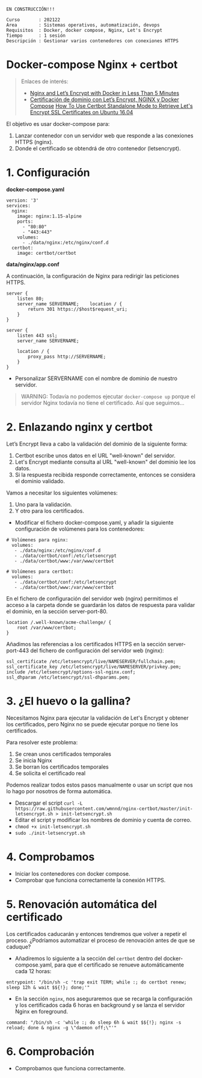 
`EN CONSTRUCCIÓN!!!`

```
Curso       : 202122
Area        : Sistemas operativos, automatización, devops
Requisitos  : Docker, docker compose, Nginx, Let's Encrypt
Tiempo      : 1 sesión
Descripción : Gestionar varios contenedores con conexiones HTTPS
```

# Docker-compose Nginx + certbot

> Enlaces de interés:
> * [Nginx and Let’s Encrypt with Docker in Less Than 5 Minutes](https://pentacent.medium.com/nginx-and-lets-encrypt-with-docker-in-less-than-5-minutes-b4b8a60d3a71)
> * [Certificación de dominio con Let’s Encrypt, NGINX y Docker Compose](https://medium.com/eudaimonia-ar/certificar-dominios-con-letsencrypt-y-nginx-con-docker-compose-a6a948f47f2f)
> [How To Use Certbot Standalone Mode to Retrieve Let's Encrypt SSL Certificates on Ubuntu 16.04](https://www.digitalocean.com/community/tutorials/how-to-use-certbot-standalone-mode-to-retrieve-let-s-encrypt-ssl-certificates-on-ubuntu-16-04)

El objetivo es usar docker-compose para:
1. Lanzar contenedor con un servidor web que responde a las conexiones HTTPS (nginx).
2. Donde el certificado se obtendrá de otro contenedor (letsencrypt).

# 1. Configuración

**docker-compose.yaml**

```
version: '3'
services:
  nginx:
    image: nginx:1.15-alpine
    ports:
      - "80:80"
      - "443:443"
    volumes:
      - ./data/nginx:/etc/nginx/conf.d
  certbot:
    image: certbot/certbot
```

**data/nginx/app.conf**

A continuación, la configuración de Nginx para redirigir las peticiones HTTPS.

```
server {
    listen 80;
    server_name SERVERNAME;    location / {
        return 301 https://$host$request_uri;
    }    
}

server {
    listen 443 ssl;
    server_name SERVERNAME;

    location / {
        proxy_pass http://SERVERNAME;
    }
}
```

* Personalizar SERVERNAME con el nombre de dominio de nuestro servidor.

> WARNING: Todavía no podemos ejecutar `docker-compose up` porque el servidor Nginx todavía no tiene el certificado. Así que seguimos...

# 2. Enlazando nginx y certbot

Let’s Encrypt lleva a cabo la validación del dominio de la siguiente forma:
1. Certbot escribe unos datos en el URL "well-known" del servidor.
2. Let's Encrypt mediante consulta al URL "well-known" del dominio lee los datos.
3. Si la respuesta recibida responde correctamente, entonces se considera el dominio validado.

Vamos a necesitar los siguientes volúmenes:
1. Uno para la validación.
2. Y otro para los certificados.

* Modificar el fichero docker-compose.yaml, y añadir la siguiente configuración de volúmenes para los contenedores:

```
# Volúmenes para nginx:
  volumes:
   - ./data/nginx:/etc/nginx/conf.d
   - ./data/certbot/conf:/etc/letsencrypt
   - ./data/certbot/www:/var/www/certbot
```

```
# Volúmenes para certbot:
  volumes:
   - ./data/certbot/conf:/etc/letsencrypt
   - ./data/certbot/www:/var/www/certbot
```

En el fichero de configuración del servidor web (nginx) permitimos el acceso a la carpeta donde se guardarán los datos de respuesta para validar el dominio, en la sección server-port-80.

```
location /.well-known/acme-challenge/ {
    root /var/www/certbot;
}
```

Añadimos las referencias a los certificados HTTPS en la sección server-port-443 del fichero de configuración del servidor web (nginx):

```
ssl_certificate /etc/letsencrypt/live/NAMESERVER/fullchain.pem;
ssl_certificate_key /etc/letsencrypt/live/NAMESERVER/privkey.pem;
include /etc/letsencrypt/options-ssl-nginx.conf;
ssl_dhparam /etc/letsencrypt/ssl-dhparams.pem;
```

# 3. ¿El huevo o la gallina?

Necesitamos Nginx para ejecutar la validación de Let's Encrypt y obtener los certificados, pero Nginx no se puede ejecutar porque no tiene los certificados.

Para resolver este problema:
1. Se crean unos certificados temporales
2. Se inicia Nginx
3. Se borran los certificados temporales
4. Se solicita el certificado real

Podemos realizar todos estos pasos manualmente o usar un script que nos lo hago por nosotros de forma automática.

* Descargar el script `curl -L https://raw.githubusercontent.com/wmnnd/nginx-certbot/master/init-letsencrypt.sh > init-letsencrypt.sh`
* Editar el script y modificar los nombres de dominio y cuenta de correo.
* `chmod +x init-letsencrypt.sh`
* `sudo ./init-letsencrypt.sh`

# 4. Comprobamos

* Iniciar los contenedores con docker compose.
* Comprobar que funciona correctamente la conexión HTTPS.

# 5. Renovación automática del certificado

Los certificados caducarán y entonces tendremos que volver a repetir el proceso. ¿Podríamos automatizar el proceso de renovación antes de que se caduque?

* Añadiremos lo siguiente a la sección del `certbot` dentro del docker-compose.yaml, para que el certificado se renueve automáticamente cada 12 horas:

```
entrypoint: "/bin/sh -c 'trap exit TERM; while :; do certbot renew; sleep 12h & wait $${!}; done;'"
```
* En la sección `nginx`, nos aseguraremos que se recarga la configuración y los certificados cada 6 horas en background y se lanza el servidor Nginx en foreground.

```
command: "/bin/sh -c 'while :; do sleep 6h & wait $${!}; nginx -s reload; done & nginx -g \"daemon off;\"'"
```

# 6. Comprobación

* Comprobamos que funciona correctamente.
